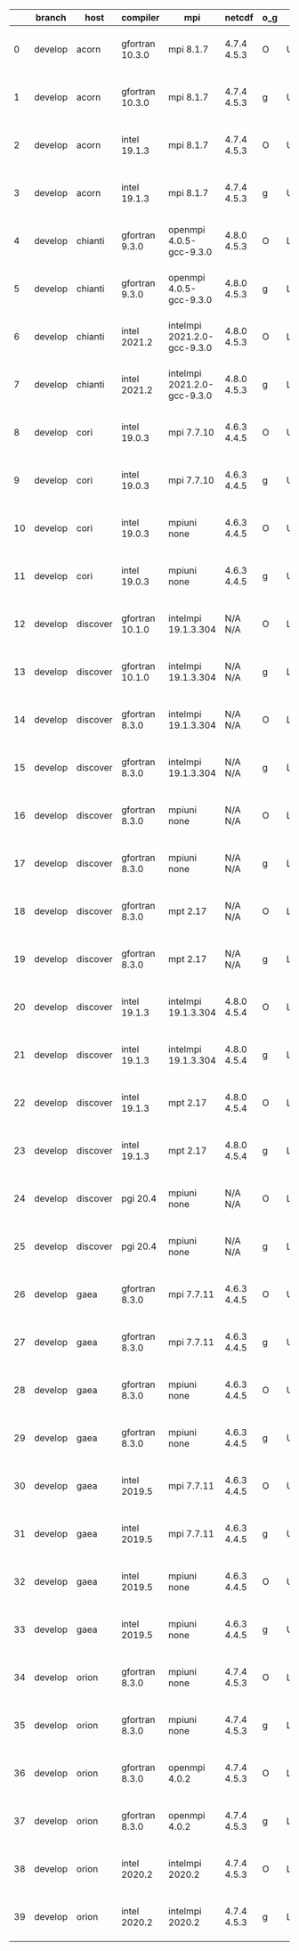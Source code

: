 |    | branch   | host     | compiler        | mpi                         | netcdf      | o_g   | os     | build   |   u_pass |   u_fail |   s_pass |   s_fail |   e_pass |   e_fail |   nuopc_pass |   nuopc_fail | artifacts_hash                                                                                                                                                        | modified                  |
|----|----------|----------|-----------------|-----------------------------|-------------|-------|--------|---------|----------|----------|----------|----------|----------|----------|--------------|--------------|-----------------------------------------------------------------------------------------------------------------------------------------------------------------------|---------------------------|
|  0 | develop  | acorn    | gfortran 10.3.0 | mpi 8.1.7                   | 4.7.4 4.5.3 | O     | Unicos | pass    |    13647 |        0 |       49 |        0 |       80 |        0 |           50 |            0 | [artifacts](https://github.com/esmf-org/esmf-test-artifacts/tree/ac24acf738ac8e25ffa665b6b1e8419c573d43f6/develop/acorn/gfortran/10.3.0/O/mpi/8.1.7)                  | 2022-03-28 01:51:27 +0000 |
|  1 | develop  | acorn    | gfortran 10.3.0 | mpi 8.1.7                   | 4.7.4 4.5.3 | g     | Unicos | pass    |    13647 |        0 |       49 |        0 |       80 |        0 |           50 |            0 | [artifacts](https://github.com/esmf-org/esmf-test-artifacts/tree/98121a6a3a9c9a6231505efc6c53da6d5ec3481a/develop/acorn/gfortran/10.3.0/g/mpi/8.1.7)                  | 2022-03-28 01:57:43 +0000 |
|  2 | develop  | acorn    | intel 19.1.3    | mpi 8.1.7                   | 4.7.4 4.5.3 | O     | Unicos | pass    |    13647 |        0 |       49 |        0 |       80 |        0 |           50 |            0 | [artifacts](https://github.com/esmf-org/esmf-test-artifacts/tree/7091397e5ee1cefaf0b19309cd3239cf098ed4d5/develop/acorn/intel/19.1.3/O/mpi/8.1.7)                     | 2022-03-28 01:54:25 +0000 |
|  3 | develop  | acorn    | intel 19.1.3    | mpi 8.1.7                   | 4.7.4 4.5.3 | g     | Unicos | pass    |    13647 |        0 |       49 |        0 |       80 |        0 |           50 |            0 | [artifacts](https://github.com/esmf-org/esmf-test-artifacts/tree/49bbcae55d91a3d2deec915c425a3daf1af769e9/develop/acorn/intel/19.1.3/g/mpi/8.1.7)                     | 2022-03-28 01:54:02 +0000 |
|  4 | develop  | chianti  | gfortran 9.3.0  | openmpi 4.0.5-gcc-9.3.0     | 4.8.0 4.5.3 | O     | Linux  | pass    |    13647 |        0 |       49 |        0 |       80 |        0 |           50 |            0 | [artifacts](https://github.com/esmf-org/esmf-test-artifacts/tree/d448780b88231bb7e8d2bdb30c1e0e8388bdb263/develop/chianti/gfortran/9.3.0/O/openmpi/4.0.5-gcc-9.3.0)   | 2022-03-28 01:54:51 -0400 |
|  5 | develop  | chianti  | gfortran 9.3.0  | openmpi 4.0.5-gcc-9.3.0     | 4.8.0 4.5.3 | g     | Linux  | pass    |    13647 |        0 |       49 |        0 |       80 |        0 |           50 |            0 | [artifacts](https://github.com/esmf-org/esmf-test-artifacts/tree/1da1dbea4911395794742a258c583d7ad746ce3f/develop/chianti/gfortran/9.3.0/g/openmpi/4.0.5-gcc-9.3.0)   | 2022-03-28 02:52:59 -0400 |
|  6 | develop  | chianti  | intel 2021.2    | intelmpi 2021.2.0-gcc-9.3.0 | 4.8.0 4.5.3 | O     | Linux  | pass    |    13647 |        0 |       49 |        0 |       80 |        0 |           50 |            0 | [artifacts](https://github.com/esmf-org/esmf-test-artifacts/tree/e3d5539e5141cbc04282a7b1699a1f6fed36c404/develop/chianti/intel/2021.2/O/intelmpi/2021.2.0-gcc-9.3.0) | 2022-03-28 02:26:33 -0400 |
|  7 | develop  | chianti  | intel 2021.2    | intelmpi 2021.2.0-gcc-9.3.0 | 4.8.0 4.5.3 | g     | Linux  | pass    |    13647 |        0 |       49 |        0 |       80 |        0 |           50 |            0 | [artifacts](https://github.com/esmf-org/esmf-test-artifacts/tree/c6a106c8dffe6c5837c7c16434e8508137acb395/develop/chianti/intel/2021.2/g/intelmpi/2021.2.0-gcc-9.3.0) | 2022-03-28 03:23:59 -0400 |
|  8 | develop  | cori     | intel 19.0.3    | mpi 7.7.10                  | 4.6.3 4.4.5 | O     | Unicos | pass    |    13647 |        0 |       49 |        0 |       80 |        0 |           50 |            0 | [artifacts](https://github.com/esmf-org/esmf-test-artifacts/tree/0f698d8109279b9b30a09b63d294c787d35f2414/develop/cori/intel/19.0.3/O/mpi/7.7.10)                     | 2022-03-28 07:29:31 -0700 |
|  9 | develop  | cori     | intel 19.0.3    | mpi 7.7.10                  | 4.6.3 4.4.5 | g     | Unicos | pass    |    13647 |        0 |       49 |        0 |       80 |        0 |           50 |            0 | [artifacts](https://github.com/esmf-org/esmf-test-artifacts/tree/811c41b21e654003c399697f5d7db22c1d61b0a9/develop/cori/intel/19.0.3/g/mpi/7.7.10)                     | 2022-03-28 07:32:09 -0700 |
| 10 | develop  | cori     | intel 19.0.3    | mpiuni none                 | 4.6.3 4.4.5 | O     | Unicos | pass    |    12121 |        0 |        8 |        0 |       43 |        0 |            0 |           50 | [artifacts](https://github.com/esmf-org/esmf-test-artifacts/tree/53a08de9c14d68cac5c71010fdbdc2c6a4b13cdb/develop/cori/intel/19.0.3/O/mpiuni/none)                    | 2022-03-28 03:03:15 -0700 |
| 11 | develop  | cori     | intel 19.0.3    | mpiuni none                 | 4.6.3 4.4.5 | g     | Unicos | pass    |    12121 |        0 |        8 |        0 |       43 |        0 |            0 |           50 | [artifacts](https://github.com/esmf-org/esmf-test-artifacts/tree/ddbffb63d07121f5d6aa4a9d2661ed75f2cbd701/develop/cori/intel/19.0.3/g/mpiuni/none)                    | 2022-03-28 03:15:29 -0700 |
| 12 | develop  | discover | gfortran 10.1.0 | intelmpi 19.1.3.304         | N/A N/A     | O     | Linux  | pass    |    13632 |       15 |       49 |        0 |       80 |        0 |           50 |            0 | [artifacts](https://github.com/esmf-org/esmf-test-artifacts/tree/324e3b47f4b482ae2296f68f15266641d03459cd/develop/discover/gfortran/10.1.0/O/intelmpi/19.1.3.304)     | 2022-03-28 01:37:15 -0400 |
| 13 | develop  | discover | gfortran 10.1.0 | intelmpi 19.1.3.304         | N/A N/A     | g     | Linux  | pass    |    13632 |       15 |       49 |        0 |       80 |        0 |           50 |            0 | [artifacts](https://github.com/esmf-org/esmf-test-artifacts/tree/b7dab0a484cd7bf30c4487d0b273f26ece8ac857/develop/discover/gfortran/10.1.0/g/intelmpi/19.1.3.304)     | 2022-03-28 01:47:17 -0400 |
| 14 | develop  | discover | gfortran 8.3.0  | intelmpi 19.1.3.304         | N/A N/A     | O     | Linux  | pass    |    13632 |       15 |       49 |        0 |       80 |        0 |           50 |            0 | [artifacts](https://github.com/esmf-org/esmf-test-artifacts/tree/3ff3cfe3db213fdb21fc9110fd96e1c2091d907a/develop/discover/gfortran/8.3.0/O/intelmpi/19.1.3.304)      | 2022-03-28 01:36:17 -0400 |
| 15 | develop  | discover | gfortran 8.3.0  | intelmpi 19.1.3.304         | N/A N/A     | g     | Linux  | pass    |    13632 |       15 |       49 |        0 |       80 |        0 |           50 |            0 | [artifacts](https://github.com/esmf-org/esmf-test-artifacts/tree/608c0554d6ef83716ff592ca3dace1e553fc8267/develop/discover/gfortran/8.3.0/g/intelmpi/19.1.3.304)      | 2022-03-28 01:46:08 -0400 |
| 16 | develop  | discover | gfortran 8.3.0  | mpiuni none                 | N/A N/A     | O     | Linux  | pass    |    12121 |        0 |        8 |        0 |       43 |        0 |            0 |           50 | [artifacts](https://github.com/esmf-org/esmf-test-artifacts/tree/0387e69fe35f601a37d5fed6548a98dc9cb1c4b5/develop/discover/gfortran/8.3.0/O/mpiuni/none)              | 2022-03-28 01:26:37 -0400 |
| 17 | develop  | discover | gfortran 8.3.0  | mpiuni none                 | N/A N/A     | g     | Linux  | pass    |    12121 |        0 |        8 |        0 |       43 |        0 |            0 |           50 | [artifacts](https://github.com/esmf-org/esmf-test-artifacts/tree/af03a0a58ee3ef15c612251050406a688ffc9fa8/develop/discover/gfortran/8.3.0/g/mpiuni/none)              | 2022-03-28 01:37:39 -0400 |
| 18 | develop  | discover | gfortran 8.3.0  | mpt 2.17                    | N/A N/A     | O     | Linux  | pass    |    13647 |        0 |       49 |        0 |       80 |        0 |           46 |            4 | [artifacts](https://github.com/esmf-org/esmf-test-artifacts/tree/aaf0d102df91634e6024a3dc728da5390476ca87/develop/discover/gfortran/8.3.0/O/mpt/2.17)                 | 2022-03-28 01:29:42 -0400 |
| 19 | develop  | discover | gfortran 8.3.0  | mpt 2.17                    | N/A N/A     | g     | Linux  | pass    |    13647 |        0 |       49 |        0 |       80 |        0 |           46 |            4 | [artifacts](https://github.com/esmf-org/esmf-test-artifacts/tree/41c4e6cd60283b21c2fe24034f440284d02b6452/develop/discover/gfortran/8.3.0/g/mpt/2.17)                 | 2022-03-28 01:38:21 -0400 |
| 20 | develop  | discover | intel 19.1.3    | intelmpi 19.1.3.304         | 4.8.0 4.5.4 | O     | Linux  | pass    |    13647 |        0 |       49 |        0 |       80 |        0 |           50 |            0 | [artifacts](https://github.com/esmf-org/esmf-test-artifacts/tree/9b9258a7bc75358beb13e66ce82fe4341ed00a02/develop/discover/intel/19.1.3/O/intelmpi/19.1.3.304)        | 2022-03-28 01:54:23 -0400 |
| 21 | develop  | discover | intel 19.1.3    | intelmpi 19.1.3.304         | 4.8.0 4.5.4 | g     | Linux  | pass    |    13647 |        0 |       49 |        0 |       80 |        0 |           50 |            0 | [artifacts](https://github.com/esmf-org/esmf-test-artifacts/tree/992bbfaacfcb235a38c4a9183058dbb1e3583588/develop/discover/intel/19.1.3/g/intelmpi/19.1.3.304)        | 2022-03-28 01:57:09 -0400 |
| 22 | develop  | discover | intel 19.1.3    | mpt 2.17                    | 4.8.0 4.5.4 | O     | Linux  | pass    |    13647 |        0 |       49 |        0 |       80 |        0 |            0 |           50 | [artifacts](https://github.com/esmf-org/esmf-test-artifacts/tree/d1234775cfa8ade7f5b28ed1ac4a0f3081601cd2/develop/discover/intel/19.1.3/O/mpt/2.17)                   | 2022-03-28 01:45:17 -0400 |
| 23 | develop  | discover | intel 19.1.3    | mpt 2.17                    | 4.8.0 4.5.4 | g     | Linux  | pass    |    13647 |        0 |       49 |        0 |       80 |        0 |            0 |           50 | [artifacts](https://github.com/esmf-org/esmf-test-artifacts/tree/fc8178b589981bfb7de942838a99b76e47097fd2/develop/discover/intel/19.1.3/g/mpt/2.17)                   | 2022-03-28 01:48:38 -0400 |
| 24 | develop  | discover | pgi 20.4        | mpiuni none                 | N/A N/A     | O     | Linux  | pass    |    11499 |      622 |        6 |        2 |       40 |        3 |            0 |           50 | [artifacts](https://github.com/esmf-org/esmf-test-artifacts/tree/174beeb56f915cf33eb21f496d03c3e94fffe36f/develop/discover/pgi/20.4/O/mpiuni/none)                    | 2022-03-28 02:47:03 -0400 |
| 25 | develop  | discover | pgi 20.4        | mpiuni none                 | N/A N/A     | g     | Linux  | pass    |    11499 |      622 |        4 |        4 |       40 |        3 |            0 |           50 | [artifacts](https://github.com/esmf-org/esmf-test-artifacts/tree/75148881bee19a97ec88d526c7ca18b329ba3bd9/develop/discover/pgi/20.4/g/mpiuni/none)                    | 2022-03-28 02:54:02 -0400 |
| 26 | develop  | gaea     | gfortran 8.3.0  | mpi 7.7.11                  | 4.6.3 4.4.5 | O     | Unicos | pass    |    13646 |        1 |       49 |        0 |       80 |        0 |           47 |            3 | [artifacts](https://github.com/esmf-org/esmf-test-artifacts/tree/b31e1ac09b3d2e0c84f529b59e15c181f1772c2b/develop/gaea/gfortran/8.3.0/O/mpi/7.7.11)                   | 2022-03-28 01:50:36 -0400 |
| 27 | develop  | gaea     | gfortran 8.3.0  | mpi 7.7.11                  | 4.6.3 4.4.5 | g     | Unicos | pass    |    13646 |        1 |       49 |        0 |       80 |        0 |           47 |            3 | [artifacts](https://github.com/esmf-org/esmf-test-artifacts/tree/c85b44c6861dda33c47867131810184f164542e5/develop/gaea/gfortran/8.3.0/g/mpi/7.7.11)                   | 2022-03-28 02:06:02 -0400 |
| 28 | develop  | gaea     | gfortran 8.3.0  | mpiuni none                 | 4.6.3 4.4.5 | O     | Unicos | pass    |    12121 |        0 |        8 |        0 |       43 |        0 |            0 |           50 | [artifacts](https://github.com/esmf-org/esmf-test-artifacts/tree/73ff9c901c327dc6fa21492dfbf2cd0be1a98ea8/develop/gaea/gfortran/8.3.0/O/mpiuni/none)                  | 2022-03-28 01:24:55 -0400 |
| 29 | develop  | gaea     | gfortran 8.3.0  | mpiuni none                 | 4.6.3 4.4.5 | g     | Unicos | pass    |    12121 |        0 |        8 |        0 |       43 |        0 |            0 |           50 | [artifacts](https://github.com/esmf-org/esmf-test-artifacts/tree/1b9e28cceee350dcf3f8368de15190f70c5980e8/develop/gaea/gfortran/8.3.0/g/mpiuni/none)                  | 2022-03-28 01:53:09 -0400 |
| 30 | develop  | gaea     | intel 2019.5    | mpi 7.7.11                  | 4.6.3 4.4.5 | O     | Unicos | pass    |    13632 |       15 |       49 |        0 |       80 |        0 |           47 |            3 | [artifacts](https://github.com/esmf-org/esmf-test-artifacts/tree/cd75524da0c7eb32bbd873667750c78bd5e47b49/develop/gaea/intel/2019.5/O/mpi/7.7.11)                     | 2022-03-28 01:21:39 -0400 |
| 31 | develop  | gaea     | intel 2019.5    | mpi 7.7.11                  | 4.6.3 4.4.5 | g     | Unicos | pass    |    13632 |       15 |       49 |        0 |       80 |        0 |           47 |            3 | [artifacts](https://github.com/esmf-org/esmf-test-artifacts/tree/fd1c8a639324b131046c286d7602d3c80568161a/develop/gaea/intel/2019.5/g/mpi/7.7.11)                     | 2022-03-28 01:28:29 -0400 |
| 32 | develop  | gaea     | intel 2019.5    | mpiuni none                 | 4.6.3 4.4.5 | O     | Unicos | pass    |    12106 |       15 |        8 |        0 |       43 |        0 |            0 |           50 | [artifacts](https://github.com/esmf-org/esmf-test-artifacts/tree/5657859b1ea2f4dad33194eee4391c434269e459/develop/gaea/intel/2019.5/O/mpiuni/none)                    | 2022-03-28 01:19:46 -0400 |
| 33 | develop  | gaea     | intel 2019.5    | mpiuni none                 | 4.6.3 4.4.5 | g     | Unicos | pass    |    12106 |       15 |        8 |        0 |       43 |        0 |            0 |           50 | [artifacts](https://github.com/esmf-org/esmf-test-artifacts/tree/8f5ab029335b9ba721be024efef2b492c521ca9c/develop/gaea/intel/2019.5/g/mpiuni/none)                    | 2022-03-28 01:14:51 -0400 |
| 34 | develop  | orion    | gfortran 8.3.0  | mpiuni none                 | 4.7.4 4.5.3 | O     | Linux  | pass    |    12121 |        0 |        8 |        0 |       43 |        0 |            0 |           50 | [artifacts](https://github.com/esmf-org/esmf-test-artifacts/tree/8039e44d787d5d95e61b5249860661bc9adb407e/develop/orion/gfortran/8.3.0/O/mpiuni/none)                 | 2022-03-28 02:49:31 -0500 |
| 35 | develop  | orion    | gfortran 8.3.0  | mpiuni none                 | 4.7.4 4.5.3 | g     | Linux  | pass    |    12121 |        0 |        8 |        0 |       43 |        0 |            0 |           50 | [artifacts](https://github.com/esmf-org/esmf-test-artifacts/tree/3a80507287281b200b5abd236534f1d5b64bb5b6/develop/orion/gfortran/8.3.0/g/mpiuni/none)                 | 2022-03-28 03:00:57 -0500 |
| 36 | develop  | orion    | gfortran 8.3.0  | openmpi 4.0.2               | 4.7.4 4.5.3 | O     | Linux  | pass    |    13647 |        0 |       49 |        0 |       80 |        0 |           50 |            0 | [artifacts](https://github.com/esmf-org/esmf-test-artifacts/tree/81daa721cc0316e627001a317b337533ca9acd3e/develop/orion/gfortran/8.3.0/O/openmpi/4.0.2)               | 2022-03-28 02:58:15 -0500 |
| 37 | develop  | orion    | gfortran 8.3.0  | openmpi 4.0.2               | 4.7.4 4.5.3 | g     | Linux  | pass    |    13647 |        0 |       49 |        0 |       80 |        0 |           50 |            0 | [artifacts](https://github.com/esmf-org/esmf-test-artifacts/tree/4d3484f04152e3a1ba3fd4063beaf7c136c81bb5/develop/orion/gfortran/8.3.0/g/openmpi/4.0.2)               | 2022-03-28 03:07:40 -0500 |
| 38 | develop  | orion    | intel 2020.2    | intelmpi 2020.2             | 4.7.4 4.5.3 | O     | Linux  | pass    |    13647 |        0 |       49 |        0 |       80 |        0 |           50 |            0 | [artifacts](https://github.com/esmf-org/esmf-test-artifacts/tree/e5ebea1c01715aeece40c76f788747cb47d72e80/develop/orion/intel/2020.2/O/intelmpi/2020.2)               | 2022-03-28 03:34:03 -0500 |
| 39 | develop  | orion    | intel 2020.2    | intelmpi 2020.2             | 4.7.4 4.5.3 | g     | Linux  | pass    |    13647 |        0 |       49 |        0 |       80 |        0 |           50 |            0 | [artifacts](https://github.com/esmf-org/esmf-test-artifacts/tree/960f4db6533d3d689faf9db8132dc62b3af202be/develop/orion/intel/2020.2/g/intelmpi/2020.2)               | 2022-03-28 03:30:30 -0500 |
